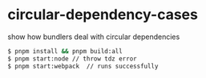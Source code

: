 # circular-dependency-cases
show how bundlers deal with circular dependencies

```sh
$ pnpm install && pnpm build:all
$ pnpm start:node // throw tdz error
$ pnpm start:webpack  // runs successfully
```
